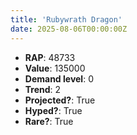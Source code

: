 ```yaml
---
title: 'Rubywrath Dragon'
date: 2025-08-06T00:00:00Z
---
```

- **RAP**: 48733
- **Value**: 135000
- **Demand level**: 0
- **Trend**: 2
- **Projected?**: True
- **Hyped?**: True
- **Rare?**: True
